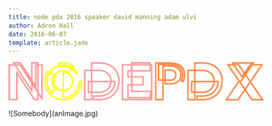 ```yaml
---
title: node pdx 2016 speaker david manning adam ulvi
author: Adron Hall
date: 2016-06-07
template: article.jade
---
```


[![Node PDX 2016](nodepdx-2016-logo.png)](http://nodepdx.org)

<div class="image float-left">
    ![Somebody](anImage.jpg)
</div>

<span class="more"></span>

